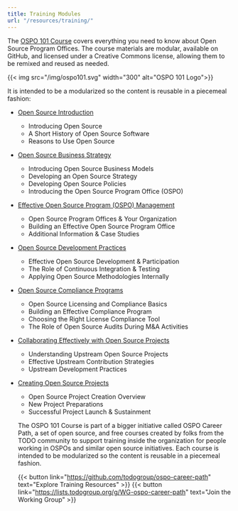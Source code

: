 ```yaml
---
title: Training Modules
url: "/resources/training/"
---
```

The [OSPO 101 Course](https://github.com/todogroup/ospo101) covers everything you need to know about Open Source Program Offices. The course materials are modular, available on GitHub, and licensed under a Creative Commons license, allowing them to be remixed and reused as needed.

{{< img src="/img/ospo101.svg" width="300" alt="OSPO 101 Logo">}}

It is intended to be a modularized so the content is reusable in a piecemeal fashion:

* [Open Source Introduction](https://github.com/todogroup/ospo-career-path/tree/main/OSPO-101/module1)
    * Introducing Open Source
    * A Short History of Open Source Software
    * Reasons to Use Open Source
* [Open Source Business Strategy](https://github.com/todogroup/ospo-career-path/tree/main/OSPO-101/module2)
    * Introducing Open Source Business Models
    * Developing an Open Source Strategy
    * Developing Open Source Policies
    * Introducing the Open Source Program Office (OSPO)
* [Effective Open Source Program (OSPO) Management](https://github.com/todogroup/ospo-career-path/tree/main/OSPO-101/module3)
    * Open Source Program Offices & Your Organization
    * Building an Effective Open Source Program Office
    * Additional Information & Case Studies
* [Open Source Development Practices](https://github.com/todogroup/ospo-career-path/tree/main/OSPO-101/module4)
    * Effective Open Source Development & Participation
    * The Role of Continuous Integration & Testing
    * Applying Open Source Methodologies Internally
* [Open Source Compliance Programs](https://github.com/todogroup/ospo-career-path/tree/main/OSPO-101/module5)
    * Open Source Licensing and Compliance Basics
    * Building an Effective Compliance Program
    * Choosing the Right License Compliance Tool
    * The Role of Open Source Audits During M&A Activities
* [Collaborating Effectively with Open Source Projects](https://github.com/todogroup/ospo-career-path/tree/main/OSPO-101/module6)
    * Understanding Upstream Open Source Projects
    * Effective Upstream Contribution Strategies
    * Upstream Development Practices
* [Creating Open Source Projects](https://github.com/todogroup/ospo-career-path/blob/main/OSPO-101/module7/README.md)
    * Open Source Project Creation Overview
    * New Project Preparations
    * Successful Project Launch & Sustainment

    The OSPO 101 Course is part of a bigger initiative called OSPO Career Path, a set of open source, and free courses created by folks from the TODO community to support training inside the organization for people working in OSPOs and similar open source initiatives. Each course is intended to be modularized so the content is reusable in a piecemeal fashion.

    {{< button link="https://github.com/todogroup/ospo-career-path" text="Explore Training Resources" >}} {{< button link="https://lists.todogroup.org/g/WG-ospo-career-path" text="Join the Working Group" >}}